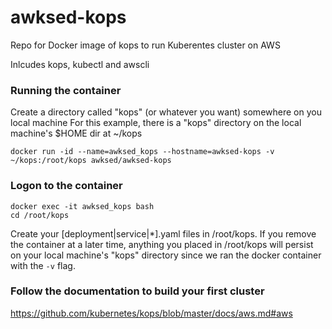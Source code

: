 # awksed-kops
Repo for Docker image of kops to run Kuberentes cluster on AWS

Inlcudes kops, kubectl and awscli

### Running the container
Create a directory called "kops" (or whatever you want) somewhere on you local machine
For this example, there is a "kops" directory on the local machine's $HOME dir at ~/kops

`docker run -id --name=awksed_kops --hostname=awksed-kops -v ~/kops:/root/kops awksed/awksed-kops`

### Logon to the container
```
docker exec -it awksed_kops bash
cd /root/kops 
```
Create your [deployment|service|*].yaml files in /root/kops. If you remove the container at a later time, anything you placed in /root/kops will persist on your local machine's "kops" directory since we ran the docker container with the `-v` flag.


### Follow the documentation to build your first cluster
https://github.com/kubernetes/kops/blob/master/docs/aws.md#aws
